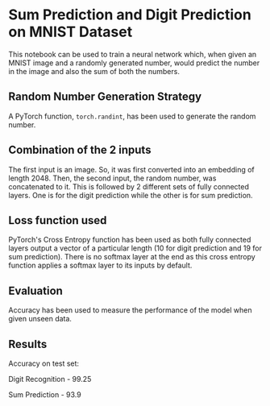 
# Sum Prediction and Digit Prediction on MNIST Dataset

This notebook can be used to train a neural network which, when given an MNIST image and a randomly generated number, would predict the number in the image and also the sum of both the numbers.


## Random Number Generation Strategy

A PyTorch function, `torch.randint`, has been used to generate the random number.


## Combination of the 2 inputs

The first input is an image. So, it was first converted into an embedding of length 2048. Then, the second input, the random number, was concatenated to it. This is followed by 2 different sets of fully connected layers. One is for the digit prediction while the other is for sum prediction.


## Loss function used

PyTorch's Cross Entropy function has been used as both fully connected layers output a vector of a particular length (10 for digit prediction and 19 for sum prediction). There is no softmax layer at the end as this cross entropy function applies a softmax layer to its inputs by default.


## Evaluation

Accuracy has been used to measure the performance of the model when given unseen data.


## Results

Accuracy on test set:

Digit Recognition - 99.25

Sum Prediction - 93.9


